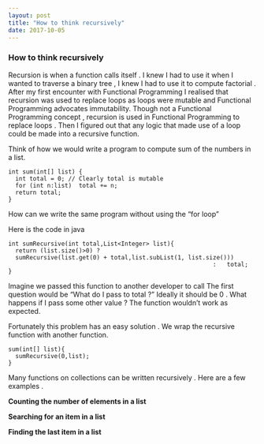 ```yaml
---
layout: post
title: "How to think recursively"
date: 2017-10-05
---
```


<h3>How to think recursively</h3>

Recursion is when a function calls itself . I knew I had to use it when I wanted to traverse a binary tree , I knew I had to use it to compute factorial . After my first encounter with Functional Programming I realised that recursion was used to replace loops as loops were mutable and Functional Programming advocates immutability.
Though not a Functional Programming concept , recursion is used in Functional Programming to replace loops . Then I figured out that any logic that made use of a loop could be made into a recursive function.

Think of how we would write a program to compute sum of the numbers in a list.

```
int sum(int[] list) {
  int total = 0; // Clearly total is mutable
  for (int n:list)  total += n;
  return total;
}
```
How can we write the same program without using the “for loop”

Here is the code in java

```
int sumRecursive(int total,List<Integer> list){
  return (list.size()>0) ?
  sumRecursive(list.get(0) + total,list.subList(1, list.size()))
                                                          :   total;
}
```

Imagine we passed this function to another developer to call
The first question would be “What do I pass to total ?” Ideally it should be 0 .
What happens if I pass some other value ? The function wouldn’t work as expected.

Fortunately this problem has an easy solution . We wrap the recursive function with another function.

```
sum(int[] list){
  sumRecursive(0,list);
}
```

Many functions on collections can be written recursively . Here are a few examples .

<b>Counting the number of elements in a list</b>

<script src="https://gist.github.com/Preethas/883b79625eebf43e288fd78985c8329b.js"></script>

<b>Searching for an item in a list</b>

<script src="https://gist.github.com/Preethas/9d1159e5ece79926d94b0b757d4bcc0a.js"></script>

<b> Finding the last item in a list </b>

<script src="https://gist.github.com/Preethas/9d1159e5ece79926d94b0b757d4bcc0a.js"></script>





